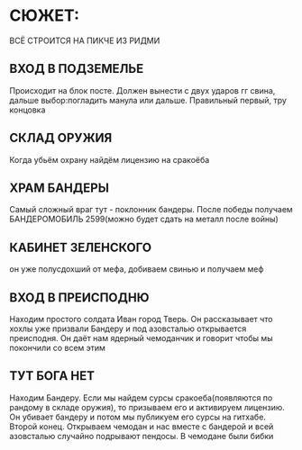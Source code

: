 # СЮЖЕТ:
ВСЁ СТРОИТСЯ НА ПИКЧЕ ИЗ РИДМИ
## ВХОД В ПОДЗЕМЕЛЬЕ
Происходит на блок посте. Должен вынести с двух ударов гг свина, дальше выбор:погладить манула или дальше. Правильный первый, тру концовка

## СКЛАД ОРУЖИЯ
Когда убьём охрану найдём лицензию на сракоёба

## ХРАМ БАНДЕРЫ
Самый сложный враг тут - поклонник бандеры. После победы получаем БАНДЕРОМОБИЛЬ 2599(можно будет сдать на металл после войны)

## КАБИНЕТ ЗЕЛЕНСКОГО
он уже полусдохший от мефа, добиваем свинью и получаем меф

## ВХОД В ПРЕИСПОДНЮ
Находим простого солдата Иван город Тверь. Он рассказывает что хохлы уже призвали Бандеру и под азовсталью открывается преисподня. Он даёт нам ядерный чемоданчик и говорит чтобы мы покончили со всем этим

## ТУТ БОГА НЕТ
Находим Бандеру. Если мы найдем сурсы сракоеба(появляются по рандому в складе оружия), то призываем его и активируем лицензию. Он убивает бандеру и потом мы публикуем его сурсы на гитхабе.
Второй конец. Открываем чемодан и нас вместе с бандерой и всей азовсталью случайно подрывают пендосы. В чемодане были бибки
